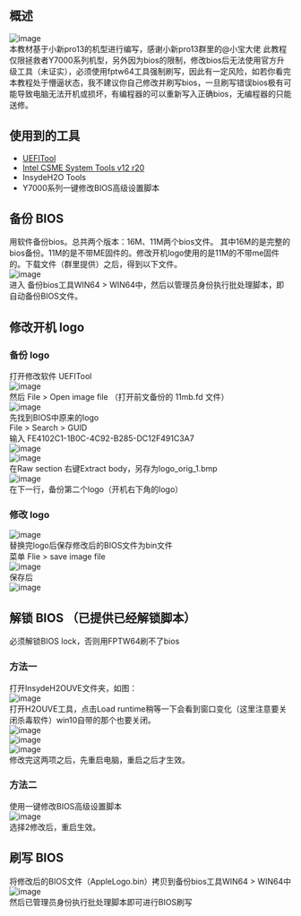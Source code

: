 ## 概述
![image](https://github.com/xiaoMGitHub/LEGION_Y7000Series_Hackintosh/blob/master/BIOS_Setup/Replce_Bios_Logo/Picture/apple_logo.jpg)  
本教材基于小新pro13的机型进行编写，感谢小新pro13群里的@小宝大佬
此教程仅限拯救者Y7000系列机型，另外因为bios的限制，修改bios后无法使用官方升级工具（未证实），必须使用fptw64工具强制刷写，因此有一定风险，如若你看完本教程处于懵逼状态，我不建议你自己修改并刷写bios，一旦刷写错误bios极有可能导致电脑无法开机或损坏，有编程器的可以重新写入正确bios，无编程器的只能送修。

## 使用到的工具
* [UEFITool](https://github.com/LongSoft/UEFITool/releases)
* [Intel CSME System Tools v12 r20](https://comsystem-tlt.ru/obzori/me-txe-region)
* InsydeH2O Tools
* Y7000系列一键修改BIOS高级设置脚本

## 备份 BIOS
用软件备份bios。总共两个版本：16M、11M两个bios文件。
其中16M的是完整的bios备份。11M的是不带ME固件的。修改开机logo使用的是11M的不带me固件的。下载文件（群里提供）之后，得到以下文件。  
![image](https://github.com/xiaoMGitHub/LEGION_Y7000Series_Hackintosh/blob/master/BIOS_Setup/Replce_Bios_Logo/Picture/Step_0.png)  
进入 备份bios工具WIN64 > WIN64中，然后以管理员身份执行批处理脚本，即自动备份BIOS文件。

## 修改开机 logo

### 备份 logo

打开修改软件 UEFITool  
![image](https://github.com/xiaoMGitHub/LEGION_Y7000Series_Hackintosh/blob/master/BIOS_Setup/Replce_Bios_Logo/Picture/Step_1.png)  
然后 File > Open image file （打开前文备份的 11mb.fd 文件）  
![image](https://github.com/xiaoMGitHub/LEGION_Y7000Series_Hackintosh/blob/master/BIOS_Setup/Replce_Bios_Logo/Picture/Step_2.png)  
先找到BIOS中原来的logo  
File > Search > GUID  
输入 FE4102C1-1B0C-4C92-B285-DC12F491C3A7  
![image](https://github.com/xiaoMGitHub/LEGION_Y7000Series_Hackintosh/blob/master/BIOS_Setup/Replce_Bios_Logo/Picture/Step_3.png)  
![image](https://github.com/xiaoMGitHub/LEGION_Y7000Series_Hackintosh/blob/master/BIOS_Setup/Replce_Bios_Logo/Picture/Step_4.png)   
在Raw section 右键Extract body，另存为logo_orig_1.bmp  
![image](https://github.com/xiaoMGitHub/LEGION_Y7000Series_Hackintosh/blob/master/BIOS_Setup/Replce_Bios_Logo/Picture/Step_5.png)   
在下一行，备份第二个logo（开机右下角的logo）

### 修改 logo

![image](https://github.com/xiaoMGitHub/LEGION_Y7000Series_Hackintosh/blob/master/BIOS_Setup/Replce_Bios_Logo/Picture/Step_6.png)   
替换完logo后保存修改后的BIOS文件为bin文件  
菜单 Flie > save image file  
![image](https://github.com/xiaoMGitHub/LEGION_Y7000Series_Hackintosh/blob/master/BIOS_Setup/Replce_Bios_Logo/Picture/Step_7.png)   
保存后  
![image](https://github.com/xiaoMGitHub/LEGION_Y7000Series_Hackintosh/blob/master/BIOS_Setup/Replce_Bios_Logo/Picture/Step_8.png)

## 解锁 BIOS （已提供已经解锁脚本）

必须解锁BIOS lock，否则用FPTW64刷不了bios 

### 方法一
打开InsydeH2OUVE文件夹，如图：  
![image](https://github.com/xiaoMGitHub/LEGION_Y7000Series_Hackintosh/blob/master/BIOS_Setup/Replce_Bios_Logo/Picture/Step_9.png)  
打开H2OUVE工具，点击Load runtime稍等一下会看到窗口变化（这里注意要关闭杀毒软件）win10自带的那个也要关闭。  
![image](https://github.com/xiaoMGitHub/LEGION_Y7000Series_Hackintosh/blob/master/BIOS_Setup/Replce_Bios_Logo/Picture/Step_10.png)   
![image](https://github.com/xiaoMGitHub/LEGION_Y7000Series_Hackintosh/blob/master/BIOS_Setup/Replce_Bios_Logo/Picture/Step_11.png)   
![image](https://github.com/xiaoMGitHub/LEGION_Y7000Series_Hackintosh/blob/master/BIOS_Setup/Replce_Bios_Logo/Picture/Step_12.png)   
修改完这两项之后，先重启电脑，重启之后才生效。  

### 方法二
使用一键修改BIOS高级设置脚本  
![image](https://github.com/xiaoMGitHub/LEGION_Y7000Series_Hackintosh/blob/master/BIOS_Setup/Replce_Bios_Logo/Picture/Step_14.png)  
选择2修改后，重启生效。

## 刷写 BIOS
将修改后的BIOS文件（AppleLogo.bin）拷贝到备份bios工具WIN64 > WIN64中  
![image](https://github.com/xiaoMGitHub/LEGION_Y7000Series_Hackintosh/blob/master/BIOS_Setup/Replce_Bios_Logo/Picture/Step_13.png)   
然后已管理员身份执行批处理脚本即可进行BIOS刷写  


